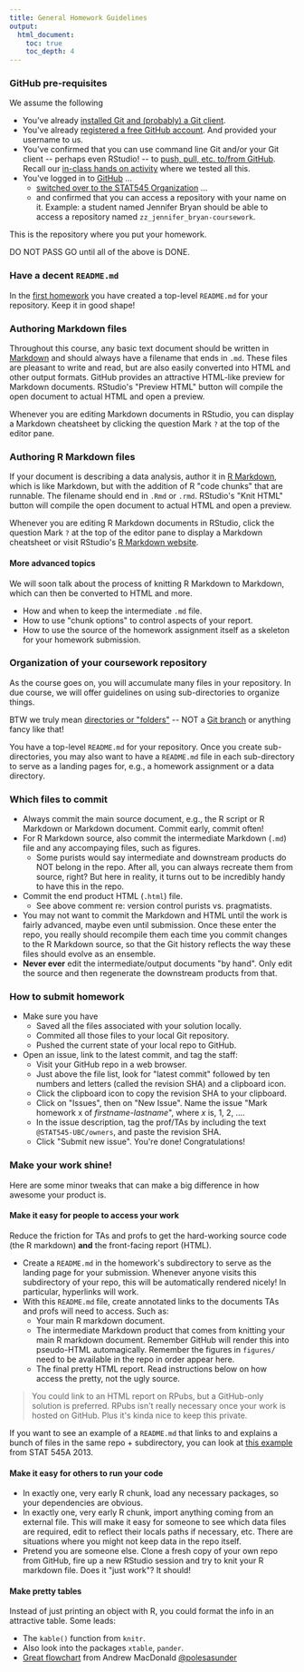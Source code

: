 ```yaml
---
title: General Homework Guidelines
output:
  html_document:
    toc: true
    toc_depth: 4
---
```


### GitHub pre-requisites

We assume the following

  * You've already [installed Git and (probably) a Git client](block001_git-install.html).
  * You've already [registered a free GitHub account](cm001_course-intro-sw-install-account-signup.html#register-a-github-account). And provided your username to us.
  * You've confirmed that you can use command line Git and/or your Git client -- perhaps even RStudio! -- to [push, pull, etc. to/from GitHub](git_credentials.html). Recall our [in-class hands on activity](block005_first-use-git-rstudio.html) where we tested all this.
  * You've logged in to [GitHub](https://github.com) ...
    - [switched over to the STAT545 Organization](https://help.github.com/articles/how-do-i-access-my-organization-account) ...
    - and confirmed that you can access a repository with your name on it. Example: a student named Jennifer Bryan should be able to access a repository named `zz_jennifer_bryan-coursework`.

This is the repository where you put your homework.

DO NOT PASS GO until all of the above is DONE.

### Have a decent `README.md`

In the [first homework](hw01_edit-README.html) you have created a top-level `README.md` for your repository. Keep it in good shape!

### Authoring Markdown files

Throughout this course, any basic text document should be written in [Markdown](http://daringfireball.net/projects/markdown/basics) and should always have a filename that ends in `.md`. These files are pleasant to write and read, but are also easily converted into HTML and other output formats. GitHub provides an attractive HTML-like preview for Markdown documents. RStudio's "Preview HTML" button will compile the open document to actual HTML and open a preview.

Whenever you are editing Markdown documents in RStudio, you can display a Markdown cheatsheet by clicking the question Mark `?` at the top of the editor pane.

### Authoring R Markdown files

If your document is describing a data analysis, author it in [R Markdown](http://rmarkdown.rstudio.com), which is like Markdown, but with the addition of R "code chunks" that are runnable. The filename should end in `.Rmd` or `.rmd`. RStudio's "Knit HTML" button will compile the open document to actual HTML and open a preview.

Whenever you are editing R Markdown documents in RStudio, click the question Mark `?` at the top of the editor pane to display a Markdown cheatsheet or visit RStudio's [R Markdown website](http://rmarkdown.rstudio.com).

#### More advanced topics

We will soon talk about the process of knitting R Markdown to Markdown, which can then be converted to HTML and more.

  * How and when to keep the intermediate `.md` file.
  * How to use "chunk options" to control aspects of your report.
  * How to use the source of the homework assignment itself as a skeleton for your homework submission.

### Organization of your coursework repository

As the course goes on, you will accumulate many files in your repository. In due course, we will offer guidelines on using sub-directories to organize things.

BTW we truly mean [directories or "folders"](http://en.wikipedia.org/wiki/Directory_(computing)) -- NOT a [Git branch](http://git-scm.com/book/en/Git-Branching) or anything fancy like that!

You have a top-level `README.md` for your repository. Once you create sub-directories, you may also want to have a `README.md` file in each sub-directory to serve as a landing pages for, e.g., a homework assignment or a data directory.

### Which files to commit 

  * Always commit the main source document, e.g., the R script or R Markdown or Markdown document. Commit early, commit often!
  * For R Markdown source, also commit the intermediate Markdown (`.md`) file and any accompaying files, such as figures.
    - Some purists would say intermediate and downstream products do NOT belong in the repo. After all, you can always recreate them from source, right? But here in reality, it turns out to be incredibly handy to have this in the repo.
  * Commit the end product HTML (`.html`) file.
    - See above comment re: version control purists vs. pragmatists.
  * You may not want to commit the Markdown and HTML until the work is fairly advanced, maybe even until submission. Once these enter the repo, you really should recompile them each time you commit changes to the R Markdown source, so that the Git history reflects the way these files should evolve as an ensemble.
  * __Never ever__ edit the intermediate/output documents "by hand". Only edit the source and then regenerate the downstream products from that.

### How to submit homework

  * Make sure you have
    - Saved all the files associated with your solution locally.
    - Commited all those files to your local Git repository.
    - Pushed the current state of your local repo to GitHub.
  * Open an issue, link to the latest commit, and tag the staff:
    - Visit your GitHub repo in a web browser.
    - Just above the file list, look for "latest commit" followed by ten numbers and letters (called the revision SHA) and a clipboard icon.
    - Click the clipboard icon to copy the revision SHA to your clipboard.
    - Click on "Issues", then on "New Issue". Name the issue "Mark homework x of *firstname-lastname*", where *x* is, 1, 2, ....
    - In the issue description, tag the prof/TAs by including the text ` @STAT545-UBC/owners`, and paste the revision SHA.
     - Click "Submit new issue". You're done! Congratulations!
  
### Make your work shine!

Here are some minor tweaks that can make a big difference in how awesome your product is.

#### Make it easy for people to access your work

Reduce the friction for TAs and profs to get the hard-working source code (the R markdown) __and__ the front-facing report (HTML).

  * Create a `README.md` in the homework's subdirectory to serve as the landing page for your submission. Whenever anyone visits this subdirectory of your repo, this will be automatically rendered nicely! In particular, hyperlinks will work.
  * With this `README.md` file, create annotated links to the documents TAs and profs will need to access. Such as:
    - Your main R markdown document.
    - The intermediate Markdown product that comes from knitting your main R markdown document. Remember GitHub will render this into pseudo-HTML automagically. Remember the figures in `figures/` need to be available in the repo in order appear here.
    - The final pretty HTML report. Read instructions below on how access the pretty, not the ugly source.
    
> You could link to an HTML report on RPubs, but a GitHub-only solution is preferred. RPubs isn't really necessary once your work is hosted on GitHub. Plus it's kinda nice to keep this private.

If you want to see an example of a `README.md` that links to and explains a bunch of files in the same repo + subdirectory, you can look at [this example](https://github.com/jennybc/STAT545A/tree/master/hw06_scaffolds/02_rAndMake) from STAT 545A 2013.

<!--
#### Linking to HTML files in the repo

Simply visiting an HTML file in a GitHub repo just shows ugly HTML source. You need to do a little extra work to see this rendered as a proper webpage.

  * Navigate to the HTML file on GitHub. Click on "Raw" to get the raw version; the URL should look something like this: `https://raw.github.com/stat540-2014-bryan-jennifer-hw/hw01/stat540-2014-bryan-jennifer-hw01.html`. Copy that URL!
  * Create a link to that in the usual Markdown way BUT prepend `http://htmlpreview.github.io/?` to the URL. So the URL in your link should look something like this: `http://htmlpreview.github.io/?https://raw.github.com/stat540-2014-bryan-jennifer-hw/hw01/stat540-2014-bryan-jennifer-hw01.html`. You can learn more about this preview facility [here](http://htmlpreview.github.io).
  * This sort of link would be fabulous to include in `README.md`.
-->

#### Make it easy for others to run your code

  * In exactly one, very early R chunk, load any necessary packages, so your dependencies are obvious.
  * In exactly one, very early R chunk, import anything coming from an external file. This will make it easy for someone to see which data files are required, edit to reflect their locals paths if necessary, etc. There are situations where you might not keep data in the repo itself.
  * Pretend you are someone else. Clone a fresh copy of your own repo from GitHub, fire up a new RStudio session and try to knit your R markdown file. Does it "just work"? It should!
  
#### Make pretty tables

Instead of just printing an object with R, you could format the info in an attractive table. Some leads:

  * The `kable()` function from `knitr`.
  * Also look into the packages `xtable`, `pander`.
  * [Great flowchart](https://twitter.com/polesasunder/status/464132152347475968) from Andrew MacDonald [\@polesasunder](https://twitter.com/polesasunder)
  